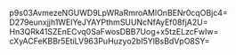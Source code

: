 p9s03AvmezeNGUWD9LpWRaRmroAMlOnBENr0cqOBjc4=
D279eunxjjh1WEIYeJYAYPthmSUUNcNfAyEf08fjA2U=
Hn3QRk41SZEnECvq0SaFwosDBB7Uog+x5tzELzcFwIw=
cXyACFeKBBr5EtiLV963PuHuzyo2bI5YlBsBdVpO8SY=
